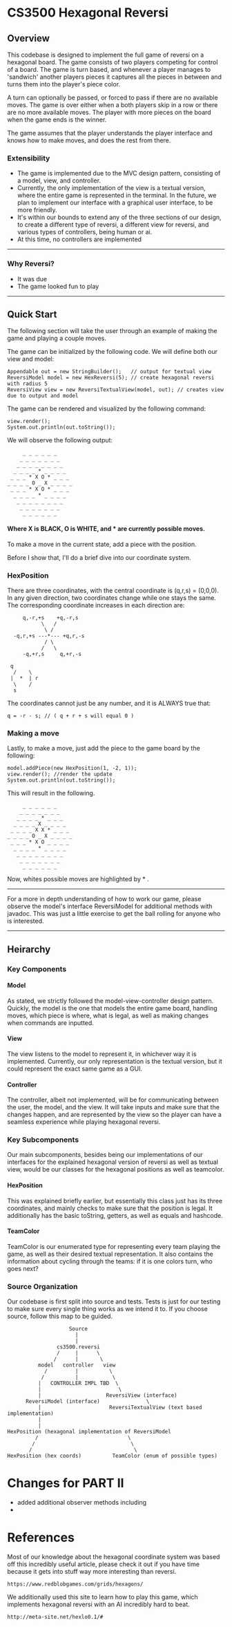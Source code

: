 # CS3500 Hexagonal Reversi


## Overview

This codebase is designed to implement the full game of 
 reversi on a hexagonal board. The game consists of two players
competing for control of a board. The game is turn based,
and whenever a player manages to 'sandwich' another players pieces
it captures all the pieces in between and turns them into the player's
piece color. 

A turn can optionally be passed, or forced to pass if there are no 
available moves. The game is over either when a both players skip in a row
or there are no more available moves. The player with more pieces
on the board when the game ends is the winner.

The game assumes that the player understands the player interface
and knows how to make moves, and does the rest from there. 

### Extensibility 
- The game is implemented due to the MVC design pattern, consisting of a model,
view, and controller. 
- Currently, the only implementation of the view is a textual version, 
where the entire game is represented in the terminal. In the future,
we plan to implement our interface with a graphical user interface, to be more
friendly. 
- It's within our bounds to extend any of the three sections of 
our design, to create a different type of reversi, a different
view for reversi, and various types of controllers, being human or ai.
-  At this time, no controllers are implemented

***
### Why Reversi?
- It was due
- The game looked fun to play
***

## Quick Start

The following section will take the user through
an example of making the game and playing a couple moves.


The game can be initialized by the following code. We will define 
both our view and model:

    Appendable out = new StringBuilder();   // output for textual view
    ReversiModel model = new HexReversi(5); // create hexagonal reversi with radius 5
    ReversiView view = new ReversiTextualView(model, out); // creates view due to output and model

The game can be rendered and visualized by the following command:
    
    view.render();
    System.out.println(out.toString());

We will observe the following output:

         _ _ _ _ _ _
        _ _ _ _ _ _ _
       _ _ _ _ _ _ _ _
      _ _ _ _ * _ _ _ _
     _ _ _ * X O * _ _ _
    _ _ _ _ O _ X _ _ _ _
     _ _ _ * X O * _ _ _
      _ _ _ _ * _ _ _ _
       _ _ _ _ _ _ _ _
        _ _ _ _ _ _ _
         _ _ _ _ _ _

#### Where X is BLACK, O is WHITE, and * are currently possible moves. 
To make a move in the current state, add a piece with the position.

Before I show that, I'll do a brief dive into our coordinate system.

### HexPosition

There are three coordinates, with the central coordinate is (q,r,s) = (0,0,0). In any given direction, two coordinates change while one stays the same.
The corresponding coordinate increases in each direction are:
    
         q,-r,+s    +q,-r,s
               \   /
                \ /
      -q,r,+s ---*--- +q,r,-s
                / \
               /   \
         -q,+r,s     q,+r,-s
    
     q
      /    \
     |  *  | r
      \    /
      s

The coordinates cannot just be any number, and it is ALWAYS true that:
    
    q = -r - s; // ( q + r + s will equal 0 )

### Making a move
Lastly, to make a move, just add the piece to the game board by the following:

    model.addPiece(new HexPosition(1, -2, 1));
    view.render(); //render the update
    System.out.println(out.toString());

This will result in the following.

         _ _ _ _ _ _
        _ _ _ _ _ _ _
       _ _ _ _ * _ _ _
      _ _ _ _ X _ _ _ _
     _ _ _ _ X X * _ _ _
    _ _ _ _ O _ X _ _ _ _
     _ _ _ * X O _ _ _ _
      _ _ _ _ * _ _ _ _
       _ _ _ _ _ _ _ _
        _ _ _ _ _ _ _
         _ _ _ _ _ _

Now, whites possible moves are highlighted by * .

---

For a more in depth understanding of how to work our game,
please observe the model's interface ReversiModel for additional methods with javadoc. 
This was just a little exercise to get the ball rolling for anyone who is interested.

---

## Heirarchy

### Key Components

#### Model

As stated, we strictly followed the model-view-controller design
pattern. Quickly, the model is the one that models the entire game board, handling
moves, which piece is where, what is legal, as well as making changes when commands are inputted. 

#### View
The view listens to the model to represent it, in whichever way it is implemented.
Currently, our only representation is the textual version,
but it could represent the exact same game as a GUI. 

#### Controller
The controller, albeit not implemented, will be for communicating between the user,
the model, and the view. It will take inputs and make sure that the changes happen, 
and are represented by the view so the player can have a seamless experience while playing
hexagonal reversi. 

### Key Subcomponents
Our main subcomponents, besides being our implementations of our interfaces for the explained
hexagonal version of reversi as well as textual view, would be our classes for the hexagonal positions
as well as teamcolor. 

#### HexPosition
This was explained briefly earlier, but essentially this class just has its three coordinates,
and mainly checks to make sure that the position is legal. It additionally has the basic toString,
getters, as well as equals and hashcode. 

#### TeamColor
TeamColor is our enumerated type for representing every team playing the game, as well as 
their desired textual representation. It also contains the information about cycling through the teams:
if it is one colors turn, who goes next?

### Source Organization
Our codebase is first split into source and tests. Tests is just for our 
testing to make sure every single thing works as we intend it to. 
If you choose source, follow this map to be guided.

                        Source
                          |
                          |
                    cs3500.reversi
                    /     |      \
                   /      |       \
              model   controller   view
                /         |          \
               /          |           \
              |   CONTROLLER IMPL TBD  \
              |                         \
              |                     ReversiView (interface)
          ReversiModel (interface)               \
              |                      ReversiTextualView (text based implementation)
              |
              |
    HexPosition (hexagonal implementation of ReversiModel
             /                             \
            /                               \
           /                                 \
    HexPosition (hex coords)          TeamColor (enum of possible types)


# Changes for PART II

- added additional observer methods including
- 







# References

Most of our knowledge about the hexagonal coordinate system
was based off this incredibly useful article, please check it out
if you have time because it gets into stuff way more
interesting than reversi.

    https://www.redblobgames.com/grids/hexagons/

We additionally used this site to learn how to play this game, which implements
hexagonal reversi with an AI incredibly hard to beat. 

    http://meta-site.net/hexlo0.1/#